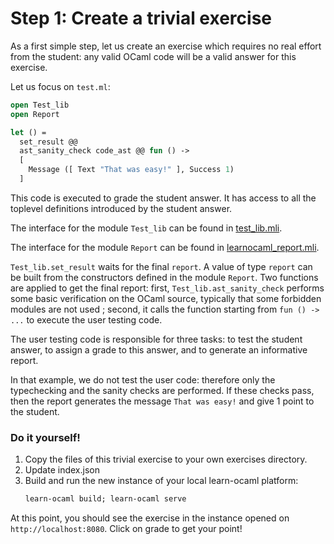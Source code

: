# Step 1: Create a trivial exercise

As a first simple step, let us create an exercise which requires no
real effort from the student: any valid OCaml code will be a valid
answer for this exercise.

Let us focus on `test.ml`:

```ocaml
open Test_lib
open Report

let () =
  set_result @@
  ast_sanity_check code_ast @@ fun () ->
  [
    Message ([ Text "That was easy!" ], Success 1)
  ]
```

This code is executed to grade the student answer. It has access to
all the toplevel definitions introduced by the student answer.

The interface for the module `Test_lib` can be found in
[test_lib.mli](https://github.com/ocaml-sf/learn-ocaml/blob/master/src/grader/test_lib.mli).

The interface for the module `Report` can be found in
[learnocaml_report.mli](https://github.com/ocaml-sf/learn-ocaml/blob/master/src/grader/learnocaml_report.mli).

`Test_lib.set_result` waits for the final `report`. A value of type
`report` can be built from the constructors defined in the module
`Report`. Two functions are applied to get the final report: first,
`Test_lib.ast_sanity_check` performs some basic verification on the
OCaml source, typically that some forbidden modules are not used ;
second, it calls the function starting from `fun () -> ...` to
execute the user testing code.

The user testing code is responsible for three tasks: to test the
student answer, to assign a grade to this answer, and to generate
an informative report.

In that example, we do not test the user code: therefore only the
typechecking and the sanity checks are performed. If these checks
pass, then the report generates the message `That was easy!` and
give 1 point to the student.

### Do it yourself!

1. Copy the files of this trivial exercise to your own exercises
   directory.
2. Update index.json
3. Build and run the new instance of your local learn-ocaml platform:
    ```ocaml
    learn-ocaml build; learn-ocaml serve
    ```

At this point, you should see the exercise in the instance opened
on `http://localhost:8080`. Click on grade to get your point!
